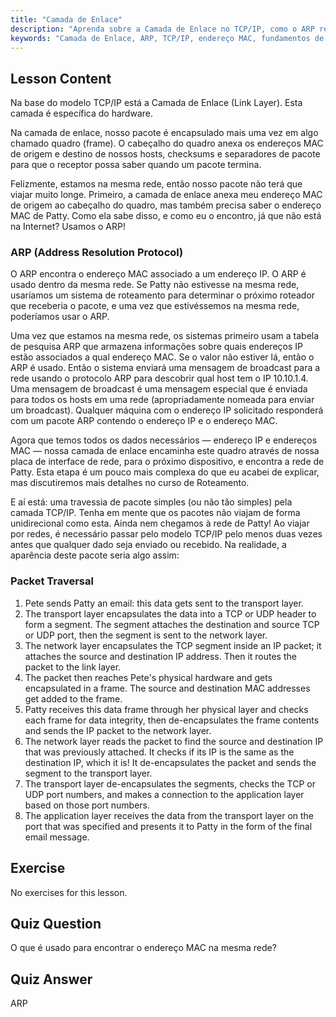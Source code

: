 ```yaml
---
title: "Camada de Enlace"
description: "Aprenda sobre a Camada de Enlace no TCP/IP, como o ARP resolve endereços MAC e a travessia de pacotes. Entenda os fundamentos de rede com este tutorial de rede Linux."
keywords: "Camada de Enlace, ARP, TCP/IP, endereço MAC, fundamentos de rede, rede Linux, iniciante, tutorial"
---
```


## Lesson Content

Na base do modelo TCP/IP está a Camada de Enlace (Link Layer). Esta camada é específica do hardware.

Na camada de enlace, nosso pacote é encapsulado mais uma vez em algo chamado quadro (frame). O cabeçalho do quadro anexa os endereços MAC de origem e destino de nossos hosts, checksums e separadores de pacote para que o receptor possa saber quando um pacote termina.

Felizmente, estamos na mesma rede, então nosso pacote não terá que viajar muito longe. Primeiro, a camada de enlace anexa meu endereço MAC de origem ao cabeçalho do quadro, mas também precisa saber o endereço MAC de Patty. Como ela sabe disso, e como eu o encontro, já que não está na Internet? Usamos o ARP!

### ARP (Address Resolution Protocol)

O ARP encontra o endereço MAC associado a um endereço IP. O ARP é usado dentro da mesma rede. Se Patty não estivesse na mesma rede, usaríamos um sistema de roteamento para determinar o próximo roteador que receberia o pacote, e uma vez que estivéssemos na mesma rede, poderíamos usar o ARP.

Uma vez que estamos na mesma rede, os sistemas primeiro usam a tabela de pesquisa ARP que armazena informações sobre quais endereços IP estão associados a qual endereço MAC. Se o valor não estiver lá, então o ARP é usado. Então o sistema enviará uma mensagem de broadcast para a rede usando o protocolo ARP para descobrir qual host tem o IP 10.10.1.4. Uma mensagem de broadcast é uma mensagem especial que é enviada para todos os hosts em uma rede (apropriadamente nomeada para enviar um broadcast). Qualquer máquina com o endereço IP solicitado responderá com um pacote ARP contendo o endereço IP e o endereço MAC.

Agora que temos todos os dados necessários — endereço IP e endereços MAC — nossa camada de enlace encaminha este quadro através de nossa placa de interface de rede, para o próximo dispositivo, e encontra a rede de Patty. Esta etapa é um pouco mais complexa do que eu acabei de explicar, mas discutiremos mais detalhes no curso de Roteamento.

E aí está: uma travessia de pacote simples (ou não tão simples) pela camada TCP/IP. Tenha em mente que os pacotes não viajam de forma unidirecional como esta. Ainda nem chegamos à rede de Patty! Ao viajar por redes, é necessário passar pelo modelo TCP/IP pelo menos duas vezes antes que qualquer dado seja enviado ou recebido. Na realidade, a aparência deste pacote seria algo assim:

### Packet Traversal

1. Pete sends Patty an email: this data gets sent to the transport layer.
2. The transport layer encapsulates the data into a TCP or UDP header to form a segment. The segment attaches the destination and source TCP or UDP port, then the segment is sent to the network layer.
3. The network layer encapsulates the TCP segment inside an IP packet; it attaches the source and destination IP address. Then it routes the packet to the link layer.
4. The packet then reaches Pete's physical hardware and gets encapsulated in a frame. The source and destination MAC addresses get added to the frame.
5. Patty receives this data frame through her physical layer and checks each frame for data integrity, then de-encapsulates the frame contents and sends the IP packet to the network layer.
6. The network layer reads the packet to find the source and destination IP that was previously attached. It checks if its IP is the same as the destination IP, which it is! It de-encapsulates the packet and sends the segment to the transport layer.
7. The transport layer de-encapsulates the segments, checks the TCP or UDP port numbers, and makes a connection to the application layer based on those port numbers.
8. The application layer receives the data from the transport layer on the port that was specified and presents it to Patty in the form of the final email message.

## Exercise

No exercises for this lesson.

## Quiz Question

O que é usado para encontrar o endereço MAC na mesma rede?

## Quiz Answer

ARP

